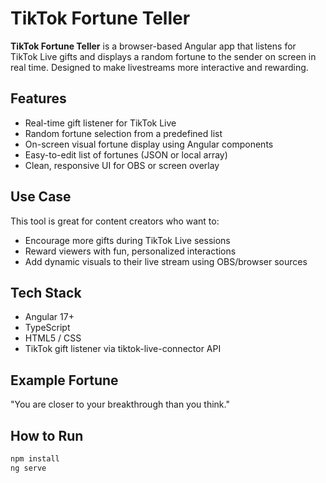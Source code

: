 # TikTok Fortune Teller

**TikTok Fortune Teller** is a browser-based Angular app that listens for TikTok Live gifts and displays a random fortune to the sender on screen in real time. Designed to make livestreams more interactive and rewarding.

## Features

- Real-time gift listener for TikTok Live
- Random fortune selection from a predefined list
- On-screen visual fortune display using Angular components
- Easy-to-edit list of fortunes (JSON or local array)
- Clean, responsive UI for OBS or screen overlay

## Use Case

This tool is great for content creators who want to:

- Encourage more gifts during TikTok Live sessions
- Reward viewers with fun, personalized interactions
- Add dynamic visuals to their live stream using OBS/browser sources

## Tech Stack

- Angular 17+
- TypeScript
- HTML5 / CSS
- TikTok gift listener via tiktok-live-connector API

## Example Fortune

"You are closer to your breakthrough than you think."

## How to Run

```bash
npm install
ng serve
